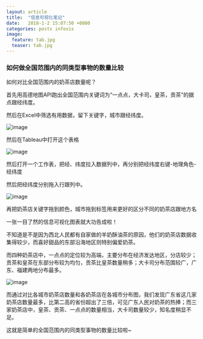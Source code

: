 ```yaml
---
layout: article
title:  "信息可视化笔记"
date:   2018-1-2 15:07:50 +0800
categories: posts infovis 
image:
  feature: tab.jpg
  teaser: tab.jpg
---
```




### 如何做全国范围内的同类型事物的数量比较

如何对比全国范围内的奶茶店数量呢？  

首先用高德地图API跑出全国范围内关键词为“一点点，大卡司，皇茶，贡茶”的据点跟经纬度。

然后在Excel中筛选有用数据，留下关键字，城市跟经纬度。

![image](http://ww3.sinaimg.cn/large/0060lm7Tly1fn29qkl7mmj30zk0l4q8s.jpg)

然后在Tableau中打开这个表格

![image](http://ww2.sinaimg.cn/large/0060lm7Tly1fn29sx8iq6j30zk0l8tbt.jpg)

然后打开一个工作表，把经、纬度拉入数据列中，再分别把经纬度右键-地理角色-经纬度

然后把经纬度分别拖入行跟列中。

![image](http://ww1.sinaimg.cn/large/0060lm7Tly1fn29uz5msjj30zk0l4af2.jpg)

再把奶茶店关键字拖到颜色，城市拖到标签用来更好的区分不同的奶茶店跟地方名

一张一目了然的信息可视化图表就大功告成啦！

不知道是不是因为西北人民都有自家做的羊奶酥油茶的原因，他们的奶茶店数据收集得较少，而喜好甜品的东部沿海地区则特别偏爱奶茶。

而四种奶茶店中，一点点的定位较为高端，主要分布在经济发达地区，分店较少；贡茶和皇茶在东部分布较为均匀，贡茶比皇茶数量稍多；大卡司分布范围较广，广东、福建两地分布最多。 

![image](https://s1.ax1x.com/2018/01/06/pVMaee.jpg)

而通过对比各城市奶茶店数量和各奶茶店在各城市分布图，我们发现广东省这几家奶茶店数量最多，比第二高的省份超出了三倍，可见广东人民对奶茶的热捧；而三家奶茶店中，皇茶、贡茶、一点点的数量相当，大卡司数量较少，知名度稍显不足。

这就是简单的全国范围内的同类型事物的数量比较啦~